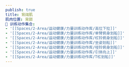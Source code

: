 ```yaml
---
publish: true
title: 背阔肌
肌肉位置: 背部
🏃 训练动作集合:
- '[[Spaces/2-Area/运动健康/力量训练动作库/高位下拉]]'
- '[[Spaces/2-Area/运动健康/力量训练动作库/单臂俯身划船]]'
- '[[Spaces/2-Area/运动健康/力量训练动作库/杠铃俯身划船]]'
- '[[Spaces/2-Area/运动健康/力量训练动作库/坐姿划船]]'
- '[[Spaces/2-Area/运动健康/力量训练动作库/哑铃俯身划船]]'
- '[[Spaces/2-Area/运动健康/力量训练动作库/引体向上]]'
- '[[Spaces/2-Area/运动健康/力量训练动作库/T杠划船]]'
---
```


